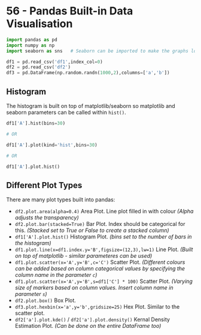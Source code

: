 # 56 - Pandas Built-in Data Visualisation

```py
import pandas as pd
import numpy as np
import seaborn as sns   # Seaborn can be imported to make the graphs look nicer

df1 = pd.read_csv('df1',index_col=0)
df2 = pd.read_csv('df2')
df3 = pd.DataFrame(np.random.randn(1000,2),columns=['a','b'])
```

## Histogram

The histogram is built on top of matplotlib/seaborn so matplotlib and seaborn parameters can be called within `hist()`.

```py
df1['A'].hist(bins=30)

# OR

df1['A'].plot(kind='hist',bins=30)

# OR

df1['A'].plot.hist()
```

## Different Plot Types

There are many plot types built into pandas:
* `df2.plot.area(alpha=0.4)` Area Plot. Line plot filled in with colour *(Alpha adjusts the transparency)*
* `df2.plot.bar(stacked=True)` Bar Plot. Index should be categorical for this. *(Stacked set to True or False to create a stacked column)*
* `df1['A'].plot.hist()` Histogram Plot. *(bins set to the number of bars in the histogram)*
* `df1.plot.line(x=df1.index.y='B',figsize=(12,3),lw=1)` Line Plot. *(Built on top of matplotlib - similar parameteres can be used)*
* `df1.plot.scatter(x='A',y='B',c='C')` Scatter Plot. *(Different colours can be added based on column categorical values by specifying the column name in the parameter `c`)*
* `df1.plot.scatter(x='A',y='B',s=df1['C'] * 100)` Scatter Plot. *(Varying size of markers based on column values. Insert column name in parameter `s`)*
* `df2.plot.box()` Box Plot.
* `df3.plot.hexbin(x='a',y='b',gridsize=25)` Hex Plot. Similar to the scatter plot.
* `df2['a'].plot.kde()` / `df2['a'].plot.density()` Kernal Density Estimation Plot. *(Can be done on the entire DataFrame too)*

